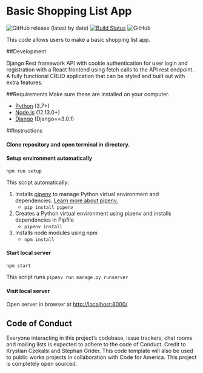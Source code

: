 # Basic Shopping List App 

![GitHub release (latest by date)](https://img.shields.io/github/release/truffi01/BB/all.svg)
[![Build Status](https://travis-ci.com/truffi01/BB.svg?branch=master)](https://travis-ci.com/truffi01/BB)
![GitHub](https://img.shields.io/github/license/truffi01/BB)

This code allows users to make a basic shopping list app. 


##Development 

Django Rest framework API with cookie authentication for user login and registration with a React frontend using fetch calls to the API rest endpoint. A fully functional CRUD application that can be styled and built out with extra features. 

##Requirements
Make sure these are installed on your computer. 
- [Python](https://www.python.org/downloads/release/python-374/) (3.7+)
- [Node.js](https://nodejs.org/en/) (12.13.0+)
- [Django](https://www.djangoproject.com/download/) (Django==3.0.1)


##Instructions 
#### Clone repository and open terminal in directory.

#### Setup environment automatically
```
npm run setup
```
This script automatically:
1. Installs [pipenv](https://github.com/pypa/pipenv) to manage Python virtual environment and dependencies. [Learn more about pipenv.](https://realpython.com/pipenv-guide/)
    - `pip install pipenv`
2. Creates a Python virtual environment using pipenv and installs dependencies in Pipfile
    - `pipenv install` 
3. Installs node modules using npm
    - `npm install`


#### Start local server
```
npm start
```
This script runs `pipenv run manage.py runserver`

#### Visit local server
Open server in browser at [http://localhost:8000/](http://localhost:8000/)

## Code of Conduct

Everyone interacting in this project’s codebase, issue trackers, chat rooms and mailing lists is expected to adhere to the code of Conduct. Credit to Krystian Czekalsi and Stephan Grider. This code template will also be used to public works projects in collaboration with Code for America. This project is completely open sourced. 